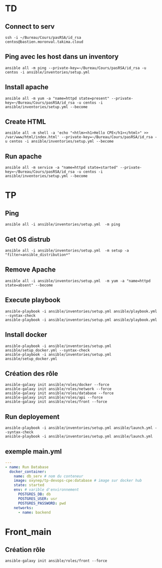 # TD
## Connect to serv
```
ssh -i ~/Bureau/Cours/pasRSA/id_rsa centos@bastien.moronval.takima.cloud 
```

## Ping avec les host dans un inventory
```
ansible all -m ping --private-key=~/Bureau/Cours/pasRSA/id_rsa -u centos -i ansible/inventories/setup.yml
```

## Install apache
```
ansible all -m yum -a "name=httpd state=present" --private-key=~/Bureau/Cours/pasRSA/id_rsa -u centos -i ansible/inventories/setup.yml --become
```

## Create HTML
```
ansible all -m shell -a 'echo "<htlm><h1>Hello CPE</h1></html>" >> /var/www/html/index.html' --private-key=~/Bureau/Cours/pasRSA/id_rsa -u centos -i ansible/inventories/setup.yml --become
```

## Run apache
```
ansible all -m service -a "name=httpd state=started" --private-key=~/Bureau/Cours/pasRSA/id_rsa -u centos -i ansible/inventories/setup.yml --become
```

# TP
## Ping
```
ansible all -i ansible/inventories/setup.yml  -m ping
```

## Get OS distrub
```
ansible all -i ansible/inventories/setup.yml  -m setup -a "filter=ansible_distribution*"
```

## Remove Apache
```
ansible all -i ansible/inventories/setup.yml  -m yum -a "name=httpd state=absent" --become
```

## Execute playbook
```
ansible-playbook -i ansible/inventories/setup.yml ansible/playbook.yml --syntax-check
ansible-playbook -i ansible/inventories/setup.yml ansible/playbook.yml
```

## Install docker
```
ansible-playbook -i ansible/inventories/setup.yml ansible/setup_docker.yml --syntax-check
ansible-playbook -i ansible/inventories/setup.yml ansible/setup_docker.yml
```

## Création des rôle
```
ansible-galaxy init ansible/roles/docker --force
ansible-galaxy init ansible/roles/network --force
ansible-galaxy init ansible/roles/database --force
ansible-galaxy init ansible/roles/api --force
ansible-galaxy init ansible/roles/front --force
```

## Run deployement
```
ansible-playbook -i ansible/inventories/setup.yml ansible/launch.yml --syntax-check
ansible-playbook -i ansible/inventories/setup.yml ansible/launch.yml
```

## exemple main.yml
``` yml
---
- name: Run Database
  docker_container:
    name: db_serv # nom du conteneur
    image: oxynep/tp-devops-cpe:database # image sur docker hub
    state: started
    env: # varible d'environnement
      POSTGRES_DB: db
      POSTGRES_USER: usr
      POSTGRES_PASSWORD: pwd
    networks:
      - name: backend
```


# Front_main
## Création rôle
```
ansible-galaxy init ansible/roles/front --force
```

